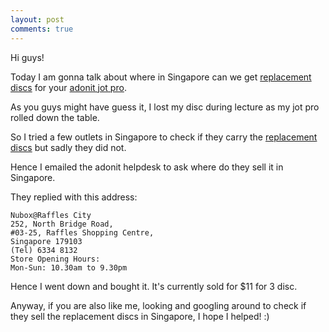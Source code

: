 ```yaml
---
layout: post
comments: true
---
```


Hi guys!

Today I am gonna talk about where in Singapore can we get [replacement discs](http://store.adonit.net/products/jot-pro-replacement-discs-3-pack) for your [adonit jot pro](http://www.adonit.net/jot/pro/).

As you guys might have guess it, I lost my disc during lecture as my jot pro rolled down the table.

So I tried a few outlets in Singapore to check if they carry the [replacement discs](http://store.adonit.net/products/jot-pro-replacement-discs-3-pack) but sadly they did not.

Hence I emailed the adonit helpdesk to ask where do they sell it in Singapore.

They replied with this address:

    Nubox@Raffles City
    252, North Bridge Road,
    #03-25, Raffles Shopping Centre,
    Singapore 179103
    (Tel) 6334 8132
    Store Opening Hours:
    Mon-Sun: 10.30am to 9.30pm

Hence I went down and bought it. It's currently sold for $11 for 3 disc.

Anyway, if you are also like me, looking and googling around to check if they sell the replacement discs in Singapore, I hope I helped!
:)

